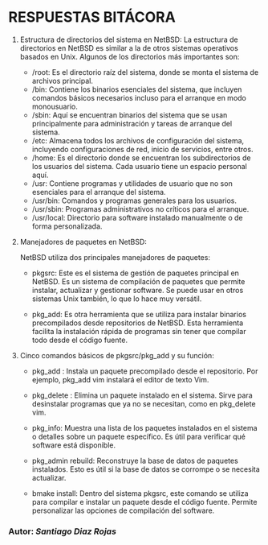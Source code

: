 # RESPUESTAS BITÁCORA

1. Estructura de directorios del sistema en NetBSD:
La estructura de directorios en NetBSD es similar a la de otros sistemas operativos basados en Unix. Algunos de los directorios más importantes son:

    - /root: Es el directorio raíz del sistema, donde se monta el sistema de archivos principal.
    - /bin: Contiene los binarios esenciales del sistema, que incluyen comandos básicos necesarios incluso para el arranque en modo monousuario.
    - /sbin: Aquí se encuentran binarios del sistema que se usan principalmente para administración y tareas de arranque del sistema.
    - /etc: Almacena todos los archivos de configuración del sistema, incluyendo configuraciones de red, inicio de servicios, entre otros.
    - /home: Es el directorio donde se encuentran los subdirectorios de los usuarios del sistema. Cada usuario tiene un espacio personal aquí.
    - /usr: Contiene programas y utilidades de usuario que no son esenciales para el arranque del sistema.
    - /usr/bin: Comandos y programas generales para los usuarios.
    - /usr/sbin: Programas administrativos no críticos para el arranque.
    - /usr/local: Directorio para software instalado manualmente o de forma personalizada.
2. Manejadores de paquetes en NetBSD:
    
    NetBSD utiliza dos principales manejadores de paquetes:

    - pkgsrc: Este es el sistema de gestión de paquetes principal en NetBSD. Es un sistema de compilación de paquetes que permite instalar, actualizar y gestionar software. Se puede usar en otros sistemas Unix también, lo que lo hace muy versátil.

    - pkg_add: Es otra herramienta que se utiliza para instalar binarios precompilados desde repositorios de NetBSD. Esta herramienta facilita la instalación rápida de programas sin tener que compilar todo desde el código fuente.

3. Cinco comandos básicos de pkgsrc/pkg_add y su función:
    - pkg_add <paquete>: Instala un paquete precompilado desde el repositorio. Por ejemplo, pkg_add vim instalará el editor de texto Vim.

    - pkg_delete <paquete>: Elimina un paquete instalado en el sistema. Sirve para desinstalar programas que ya no se necesitan, como en pkg_delete vim.

    - pkg_info: Muestra una lista de los paquetes instalados en el sistema o detalles sobre un paquete específico. Es útil para verificar qué software está disponible.

    - pkg_admin rebuild: Reconstruye la base de datos de paquetes instalados. Esto es útil si la base de datos se corrompe o se necesita actualizar.

    - bmake install: Dentro del sistema pkgsrc, este comando se utiliza para compilar e instalar un paquete desde el código fuente. Permite personalizar las opciones de compilación del software.

### Autor: *Santiago Diaz Rojas*
